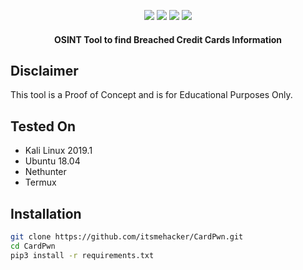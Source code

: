 <p align="center">
  <img src="https://i.imgur.com/Q2Zy1kG.png">
  <img src="https://img.shields.io/badge/Python-3-brightgreen.svg?style=plastic">
  <img src="https://img.shields.io/badge/Termux-✔-red.svg?style=plastic">
  <img src="https://img.shields.io/badge/NetHunter-✔-red.svg?style=plastic">
  <h4 align="center">OSINT Tool to find Breached Credit Cards Information</h4>
</p>

## Disclaimer

This tool is a Proof of Concept and is for Educational Purposes Only.

## Tested On

* Kali Linux 2019.1
* Ubuntu 18.04
* Nethunter
* Termux

## Installation

```bash
git clone https://github.com/itsmehacker/CardPwn.git
cd CardPwn
pip3 install -r requirements.txt
```

